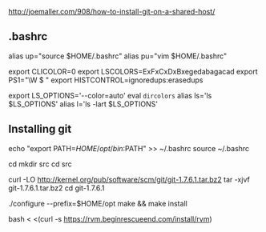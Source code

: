 http://joemaller.com/908/how-to-install-git-on-a-shared-host/


## .bashrc

alias up="source $HOME/.bashrc"
alias pu="vim $HOME/.bashrc"

export CLICOLOR=0
export LSCOLORS=ExFxCxDxBxegedabagacad
export PS1="\W $ "
export HISTCONTROL=ignoredups:erasedups

export LS_OPTIONS='--color=auto'
eval `dircolors`
alias ls='ls $LS_OPTIONS'
alias l='ls -lart $LS_OPTIONS'


## Installing git

echo "export PATH=$HOME/opt/bin:$PATH" >> ~/.bashrc
source ~/.bashrc

cd
mkdir src
cd src

curl -LO http://kernel.org/pub/software/scm/git/git-1.7.6.1.tar.bz2
tar -xjvf git-1.7.6.1.tar.bz2
cd git-1.7.6.1

./configure --prefix=$HOME/opt
make && make install

bash < <(curl -s https://rvm.beginrescueend.com/install/rvm)
